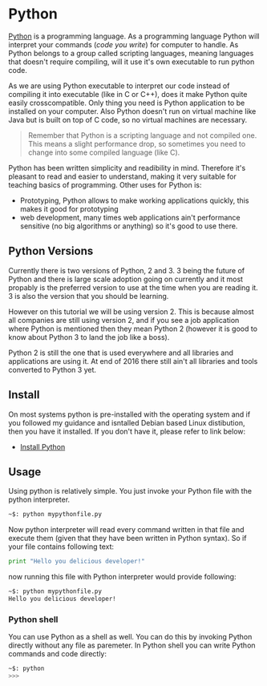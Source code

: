 # Python

[Python](https://www.python.org/) is a programming language. As a programming language Python will interpret your commands
(*code you write*) for computer to handle. As Python belongs to a group called scripting languages, meaning languages that
doesn't require compiling, will it use it's own executable to run python code.

As we are using Python executable to interpret our code instead of compiling it into executable (like in C or C++),
does it make Python quite easily crosscompatible. Only thing you need is Python application to be installed on your
computer. Also Python doesn't run on virtual machine like Java but is built on top of C code, so no virtual machines
are necessary.

> Remember that Python is a scripting language and not compiled one. This means a slight performance drop, so sometimes
> you need to change into some compiled language (like C).

Python has been written simplicity and readibility in mind. Therefore it's pleasant to read and easier to understand, making
it very suitable for teaching basics of programming. Other uses for Python is:

* Prototyping, Python allows to make working applications quickly, this makes it good for prototyping
* web development, many times web applications ain't performance sensitive (no big algorithms or anything) so it's good to use there.

## Python Versions
Currently there is two versions of Python, 2 and 3. 3 being the future of Python and there is large scale adoption going on currently
and it most propably is the preferred version to use at the time when you are reading it. 3 is also the version that you should be learning.

However on this tutorial we will be using version 2. This is because almost all companies are still using version 2, and if you see
a job application where Python is mentioned then they mean Python 2 (however it is good to know about Python 3 to land the job like a boss).

Python 2 is still the one that is used everywhere and all libraries and applications are using it. At end of 2016 there still ain't all libraries
and tools converted to Python 3 yet.

## Install
On most systems python is pre-installed with the operating system and if you followed my guidance and isntalled Debian based Linux distibution,
then you have it installed. If you don't have it, please refer to link below:

* [Install Python](https://www.python.org/downloads/)

## Usage
Using python is relatively simple. You just invoke your Python file with the python interpreter.

```bash
~$: python mypythonfile.py
```
Now python interpreter will read every command written in that file and execute them (given that they have been written in Python syntax).
So if your file contains following text:

```python
print "Hello you delicious developer!"
```

now running this file with Python interpreter would provide following:
```bash
~$: python mypythonfile.py
Hello you delicious developer!
```


### Python shell
You can use Python as a shell as well. You can do this by invoking Python directly without any file as paremeter. In Python shell you can
write Python commands and code directly:


```bash
~$: python
>>>
```
